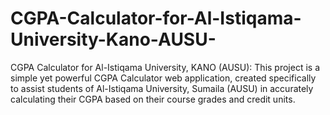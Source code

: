 # CGPA-Calculator-for-Al-Istiqama-University-Kano-AUSU-
 CGPA Calculator for Al-Istiqama University, KANO (AUSU): This project is a simple yet powerful CGPA Calculator web application, created specifically to assist students of Al-Istiqama University, Sumaila (AUSU) in accurately calculating their CGPA based on their course grades and credit units. 
